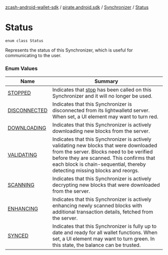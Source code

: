 [zcash-android-wallet-sdk](../../../index.md) / [pirate.android.sdk](../../index.md) / [Synchronizer](../index.md) / [Status](./index.md)

# Status

`enum class Status`

Represents the status of this Synchronizer, which is useful for communicating to the user.

### Enum Values

| Name | Summary |
|---|---|
| [STOPPED](-s-t-o-p-p-e-d.md) | Indicates that [stop](../stop.md) has been called on this Synchronizer and it will no longer be used. |
| [DISCONNECTED](-d-i-s-c-o-n-n-e-c-t-e-d.md) | Indicates that this Synchronizer is disconnected from its lightwalletd server. When set, a UI element may want to turn red. |
| [DOWNLOADING](-d-o-w-n-l-o-a-d-i-n-g.md) | Indicates that this Synchronizer is actively downloading new blocks from the server. |
| [VALIDATING](-v-a-l-i-d-a-t-i-n-g.md) | Indicates that this Synchronizer is actively validating new blocks that were downloaded from the server. Blocks need to be verified before they are scanned. This confirms that each block is chain-sequential, thereby detecting missing blocks and reorgs. |
| [SCANNING](-s-c-a-n-n-i-n-g.md) | Indicates that this Synchronizer is actively decrypting new blocks that were downloaded from the server. |
| [ENHANCING](-e-n-h-a-n-c-i-n-g.md) | Indicates that this Synchronizer is actively enhancing newly scanned blocks with additional transaction details, fetched from the server. |
| [SYNCED](-s-y-n-c-e-d.md) | Indicates that this Synchronizer is fully up to date and ready for all wallet functions. When set, a UI element may want to turn green. In this state, the balance can be trusted. |
